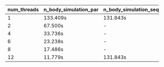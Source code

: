 | num_threads | n_body_simulation_par | n_body_simulation_seq |
|---|---|---|
| 1 | 133.409s | 131.843s |
| 2 | 67.500s | - |
| 4 | 33.736s | - |
| 6 | 23.238s | - |
| 8 | 17.486s | - |
| 12 | 11.779s | 131.843s |